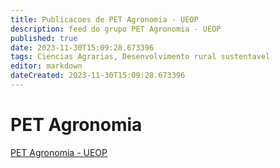 ```yaml
---
title: Publicacoes de PET Agronomia - UEOP 
description: feed do grupo PET Agronomia - UEOP
published: true
date: 2023-11-30T15:09:28.673396
tags: Ciencias Agrarias, Desenvolvimento rural sustentavel
editor: markdown
dateCreated: 2023-11-30T15:09:28.673396
---
```


# PET Agronomia
[PET Agronomia - UEOP](/grupo/244PETAgronomiaUEOP.md)
